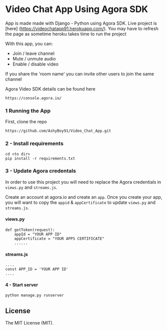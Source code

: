# Video Chat App Using Agora SDK

App is made made with Django - Python using Agora SDK. Live project is [here] (https://videochatapp91.herokuapp.com/). You may have to refresh the page as sometime heroku takes time to run the project

With this app, you can:

- Join / leave channel
- Mute / unmute audio
- Enable / disable video

If you share the 'room name' you can invite other users to join the same channel

Agora Video SDK details can be found here
```
https://console.agora.io/
```

### 1 Running the App
First, clone the repo
```
https://github.com/AshyBoy91/Video_Chat_App.git
```
### 2 - Install requirements
```
cd <to dir>
pip install -r requirements.txt
```

### 3 - Update Agora credentals
In order to use this project you will need to replace the Agora credentials in `views.py` and `streams.js`.

Create an account at agora.io and create an `app`. Once you create your app, you will want to copy the `appid` & `appCertificate` to update `views.py` and `streams.js`.

#### views.py
```
def getToken(request):
    appId = "YOUR APP ID"
    appCertificate = "YOUR APPS CERTIFICATE"
    ......
```

#### streams.js
```
....
const APP_ID = 'YOUR APP ID'
....
```


#### 4 - Start server
```
python manage.py runserver
```


## License
The MIT License (MIT).


